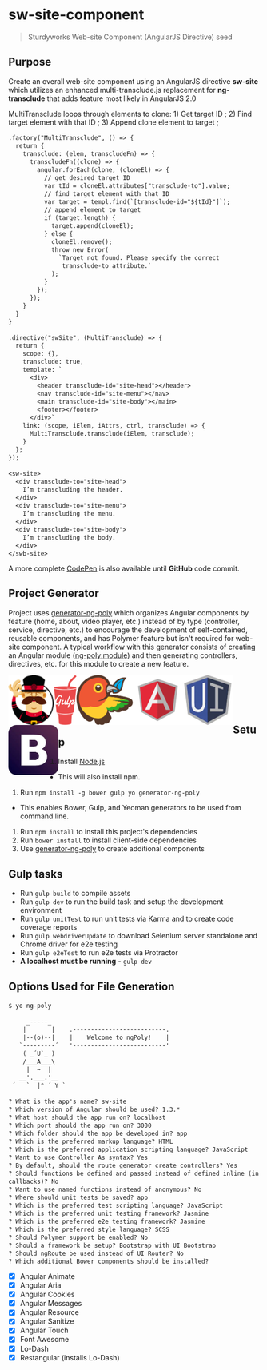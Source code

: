 # sw-site-component

> Sturdyworks Web-site Component (AngularJS Directive) seed

## Purpose

Create an overall web-site component using an AngularJS directive **sw-site** which utilizes an enhanced multi-transclude.js replacement for **ng-transclude** that adds feature most likely in AngularJS 2.0

MultiTransclude loops through elements to clone: 1) Get target ID ; 2) Find target element with that ID ; 3) Append clone element to target ;

```
.factory("MultiTransclude", () => {
  return {
    transclude: (elem, transcludeFn) => {
      transcludeFn((clone) => {
        angular.forEach(clone, (cloneEl) => {
          // get desired target ID
          var tId = cloneEl.attributes["transclude-to"].value;
          // find target element with that ID
          var target = templ.find(`[transclude-id="${tId}"]`);
          // append element to target
          if (target.length) {
            target.append(cloneEl);
          } else {
            cloneEl.remove();
            throw new Error(
              `Target not found. Please specify the correct 
               transclude-to attribute.`
            );
          }
        });
      });
    }
  }
}

.directive("swSite", (MultiTransclude) => {
  return {
    scope: {},
    transclude: true,
    template: `
      <div>
        <header transclude-id="site-head"></header>
        <nav transclude-id="site-menu"></nav>
        <main transclude-id="site-body"></main>
        <footer></footer>
      </div>`
    link: (scope, iElem, iAttrs, ctrl, transclude) => {
      MultiTransclude.transclude(iElem, transclude);
    }
  };
});

<sw-site>
  <div transclude-to="site-head">
    I’m transcluding the header.
  </div>
  <div transclude-to="site-menu">
    I’m transcluding the menu.
  </div>
  <div transclude-to="site-body">
    I’m transcluding the body.
  </div>
</swb-site>
```

A more complete [CodePen](http://codepen.io/kara/pen/VYPXKW) is also available until **GitHub** code commit.

## Project Generator

Project uses [generator-ng-poly](https://github.com/dustinspecker/generator-ng-poly) which organizes Angular components by feature (home, about, video player, etc.) instead of by type (controller, service, directive, etc.) to encourage the development of self-contained, reusable components, and has Polymer feature but isn't required for web-site component. A typical workflow with this generator consists of creating an Angular module ([ng-poly:module](#module)) and then generating controllers, directives, etc. for this module to create a new feature.

<img height="100" align="left" src="static/bullet-yo.gif">

<img height="100" align="left" src="static/gulp.png">

<img height="100" align="left" src="static/bower-logo.png">

<img height="100" align="left" src="static/angularjs-logo.png">

<img height="100" align="left" src="static/angular-ui.jpeg">

<img height="100" align="left" src="static/bootstrap.jpeg">

<br><br><br><br>


## Setup

1. Install [Node.js](http://nodejs.org/)
 - This will also install npm.
1. Run `npm install -g bower gulp yo generator-ng-poly`
 - This enables Bower, Gulp, and Yeoman generators to be used from command line.
1. Run `npm install` to install this project's dependencies
1. Run `bower install` to install client-side dependencies
1. Use [generator-ng-poly](https://github.com/dustinspecker/generator-ng-poly) to create additional components

## Gulp tasks

- Run `gulp build` to compile assets
- Run `gulp dev` to run the build task and setup the development environment
- Run `gulp unitTest` to run unit tests via Karma and to create code coverage reports
- Run `gulp webdriverUpdate` to download Selenium server standalone and Chrome driver for e2e testing
- Run `gulp e2eTest` to run e2e tests via Protractor
 - **A localhost must be running** - `gulp dev`

## Options Used for File Generation

```
$ yo ng-poly

     _-----_
    |       |    .--------------------------.
    |--(o)--|    |    Welcome to ngPoly!    |
   `---------´   '--------------------------'
    ( _´U`_ )
    /___A___\
     |  ~  |
   __'.___.'__
 ´   `  |° ´ Y `

? What is the app's name? sw-site
? Which version of Angular should be used? 1.3.*
? What host should the app run on? localhost
? Which port should the app run on? 3000
? Which folder should the app be developed in? app
? Which is the preferred markup language? HTML
? Which is the preferred application scripting language? JavaScript
? Want to use Controller As syntax? Yes
? By default, should the route generator create controllers? Yes
? Should functions be defined and passed instead of defined inline (in callbacks)? No
? Want to use named functions instead of anonymous? No
? Where should unit tests be saved? app
? Which is the preferred test scripting language? JavaScript
? Which is the preferred unit testing framework? Jasmine
? Which is the preferred e2e testing framework? Jasmine
? Which is the preferred style language? SCSS
? Should Polymer support be enabled? No
? Should a framework be setup? Bootstrap with UI Bootstrap
? Should ngRoute be used instead of UI Router? No
? Which additional Bower components should be installed? 
```
- [x] Angular Animate 
- [x] Angular Aria 
- [x] Angular Cookies
- [x] Angular Messages
- [x] Angular Resource
- [x] Angular Sanitize
- [x] Angular Touch
- [x] Font Awesome
- [x] Lo-Dash
- [x] Restangular (installs Lo-Dash)
